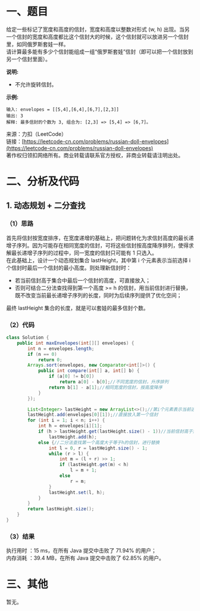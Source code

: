 # 一、题目
给定一些标记了宽度和高度的信封，宽度和高度以整数对形式 (w, h) 出现。当另一个信封的宽度和高度都比这个信封大的时候，这个信封就可以放进另一个信封里，如同俄罗斯套娃一样。      
请计算最多能有多少个信封能组成一组“俄罗斯套娃”信封（即可以把一个信封放到另一个信封里面）。     
     
**说明:**    
- 不允许旋转信封。
      
**示例:**     
```
输入: envelopes = [[5,4],[6,4],[6,7],[2,3]]
输出: 3 
解释: 最多信封的个数为 3, 组合为: [2,3] => [5,4] => [6,7]。
```
来源：力扣（LeetCode）     
链接：[https://leetcode-cn.com/problems/russian-doll-envelopes](https://leetcode-cn.com/problems/russian-doll-envelopes)       
著作权归领扣网络所有。商业转载请联系官方授权，非商业转载请注明出处。       
# 二、分析及代码    
## 1. 动态规划 + 二分查找
### （1）思路
首先将信封按宽度排序，在宽度递增的基础上，把问题转化为求信封高度的最长递增子序列。因为可能存在相同宽度的信封，可将这些信封按高度降序排列，使得求解最长递增子序列的过程中，同一宽度的信封只可能有 1 只选入。       
在此基础上，设计一个动态规划集合 lastHeight，其中第 i 个元素表示当前选择 i 个信封时最后一个信封的最小高度。则处理新信封时：      
- 若当前信封高于集合中最后一个信封的高度，可直接放入；
- 否则可结合二分法查找得到第一个高度 >= h 的信封，用当前信封进行替换，既不改变当前最长递增子序列的长度，同时为后续序列提供了优化空间；     
      
最终 lastHeight 集合的长度，就是可以套娃的最多信封个数。      
### （2）代码
```java
class Solution {
    public int maxEnvelopes(int[][] envelopes) {
        int n = envelopes.length;
        if (n == 0)
            return 0;
        Arrays.sort(envelopes, new Comparator<int[]>() {
            public int compare(int[] a, int[] b) {
                if (a[0] != b[0])
                    return a[0] - b[0];//不同宽度的信封，升序排列
                return b[1] - a[1];//相同宽度的信封，按高度降序
            }
        });

        List<Integer> lastHeight = new ArrayList<>();//第i个元素表示当前选择i个信封时最后一个信封高度的最小值
        lastHeight.add(envelopes[0][1]);//直接放入第一个信封
        for (int i = 1; i < n; i++) {
            int h = envelopes[i][1];
            if (h > lastHeight.get(lastHeight.size() - 1))//当前信封高于集合中最后的信封，直接放入
                lastHeight.add(h);
            else {//二分法查找第一个高度大于等于h的信封，进行替换
                int l = 0, r = lastHeight.size() - 1;
                while (r > l) {
                    int m = (l + r) >> 1;
                    if (lastHeight.get(m) < h)
                        l = m + 1;
                    else
                        r = m;
                }
                lastHeight.set(l, h);
            }
        }
        return lastHeight.size();
    }
}
```
### （3）结果
执行用时 ：15 ms，在所有 Java 提交中击败了 71.94% 的用户；    
内存消耗 ：39.4 MB，在所有 Java 提交中击败了 62.85% 的用户。      
# 三、其他
暂无。  

